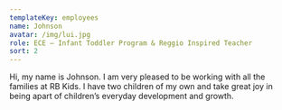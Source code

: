 ```yaml
---
templateKey: employees
name: Johnson
avatar: /img/lui.jpg
role: ECE – Infant Toddler Program & Reggio Inspired Teacher
sort: 2
---
```

Hi, my name is Johnson. I am very pleased to be working with all the families at RB Kids. I have two children of my own and take great joy in being apart of children’s everyday development and growth.
